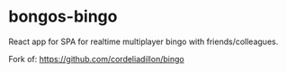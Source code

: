 # bongos-bingo
React app for SPA for realtime multiplayer bingo with friends/colleagues. 

Fork of: https://github.com/cordeliadillon/bingo
